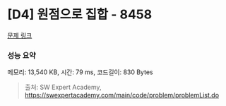 # [D4] 원점으로 집합 - 8458 

[문제 링크](https://swexpertacademy.com/main/code/problem/problemDetail.do?contestProbId=AWzaq5KKk_ADFAVU) 

### 성능 요약

메모리: 13,540 KB, 시간: 79 ms, 코드길이: 830 Bytes



> 출처: SW Expert Academy, https://swexpertacademy.com/main/code/problem/problemList.do